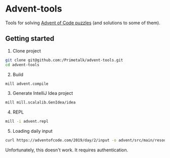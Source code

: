 # Advent-tools

Tools for solving [Advent of Code puzzles](https://adventofcode.com/) (and solutions to some of them).

## Getting started

1. Clone project

```bash
git clone git@github.com:/Primetalk/advent-tools.git
cd advent-tools
```

2. Build

```bash
mill advent.compile
```

3. Generate IntelliJ Idea project

```bash
mill mill.scalalib.GenIdea/idea
```

4. REPL

```bash
mill -i advent.repl
```

5. Loading daily input

```bash
curl https://adventofcode.com/2019/day/2/input -o advent/src/main/resources/org/primetalk/advent2019/day2.txt
```

Unfortunately, this doesn't work. It requires authentication.
